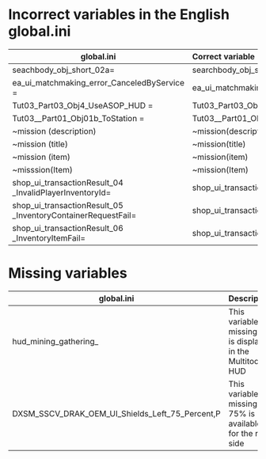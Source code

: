 # Incorrect variables in the English global.ini

| global.ini                   									                | Correct variable													                        |
|---------------------------------------------------------------|:------------------------------------------------------------------|
| seachbody_obj_short_02a=										                  | searchbody_obj_short_02a=											                    |
| ea_ui_matchmaking_error_CanceledByService =					          | ea_ui_matchmaking_error_CanceledByService=						            |
| Tut03_Part03_Obj4_UseASOP_HUD =								                | Tut03_Part03_Obj4_UseASOP_HUD=									                  |
| Tut03__Part01_Obj01b_ToStation =								              | Tut03__Part01_Obj01b_ToStation=									                  |
| ~mission (description)										                    | ~mission(description)												                      |
| ~mission (title)												                      | ~mission(title)													                          |
| ~mission (item)												                        | ~mission(item)													                          |
| ~misssion(Item)												                        | ~mission(Item)													                          |
| shop_ui_transactionResult_04 _InvalidPlayerInventoryId=		    | shop_ui_transactionResult_04_InvalidPlayerInventoryId=			      |
| shop_ui_transactionResult_05 _InventoryContainerRequestFail=	| shop_ui_transactionResult_05_InventoryContainerRequestFail=		    |
| shop_ui_transactionResult_06 _InventoryItemFail=				      | shop_ui_transactionResult_06_InventoryItemFail=         			    |


# Missing variables

| global.ini                   									                | Description														                            |
|---------------------------------------------------------------|:------------------------------------------------------------------|
| hud_mining_gathering_											                    | This variable is missing and is displayed in the Multitool HUD	  |
| DXSM_SSCV_DRAK_OEM_UI_Shields_Left_75_Percent,P				        | This variable is missing. 75% is available for the right side		  |
